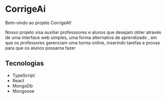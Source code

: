 # CorrigeAi
Bem-vindo ao projeto CorrigeAI!

Nosso projeto visa auxiliar professsores e alunos que desejam obter através de uma interface web simples, uma forma alternativa de aprendizado , em que os professores gerenciam uma turma online, inserindo tarefas e provas para que os alunos possama fazer

## Tecnologias
* TypeScript
* React
* MongoDb
* Mongoose
